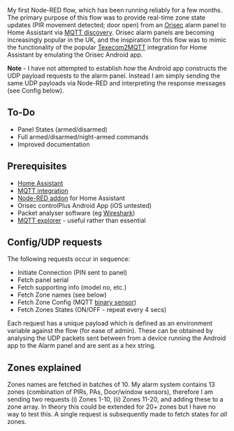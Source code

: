 My first Node-RED flow, which has been running reliably for a few months. The primary purpose of this flow was to provide real-time zone state updates (PIR movement detected; door open) from an [Orisec](https://www.orisec.co.uk/) alarm panel to Home Assistant via [MQTT discovery](https://www.home-assistant.io/docs/mqtt/discovery/). Orisec alarm panels are becoming increasingly popular in the UK, and the inspiration for this flow was to mimic the functionality of the popular [Texecom2MQTT](https://github.com/dchesterton/texecom2mqtt-hassio) integration for Home Assistant by emulating the Orisec Android app.

**Note** - I have not attempted to establish *how* the Android app constructs the UDP payload requests to the alarm panel. Instead I am simply sending the same UDP payloads via Node-RED and interpreting the response messages (see Config below).

## To-Do
- Panel States (armed/disarmed)
- Full armed/disarmed/night-armed commands
- Improved documentation

## Prerequisites
- [Home Assistant](https://www.home-assistant.io/)
- [MQTT integration](https://www.home-assistant.io/integrations/mqtt)
- [Node-RED addon](https://github.com/hassio-addons/addon-node-red) for Home Assistant
- Orisec controlPlus Android App (iOS untested)
- Packet analyser software (eg [Wireshark](https://www.wireshark.org/))
- [MQTT explorer](https://mqtt-explorer.com/) - useful rather than essential

## Config/UDP requests
The following requests occur in sequence:
- Initiate Connection (PIN sent to panel)
- Fetch panel serial
- Fetch supporting info (model no, etc.)
- Fetch Zone names (see below)
- Fetch Zone Config (MQTT [binary sensor](https://www.home-assistant.io/docs/mqtt/discovery/#motion-detection-binary-sensor))
- Fetch Zones States (ON/OFF - repeat every 4 secs)

Each request has a unique payload which is defined as an environment variable against the flow (for ease of admin). These can be obtained by analysing the UDP packets sent between from a device running the Android app to the Alarm panel and are sent as a hex string.

## Zones explained
Zones names are fetched in batches of 10. My alarm system contains 13 zones (combination of PIRs, PAs, Door/window sensors), therefore I am sending two requests (i) Zones 1-10, (ii) Zones 11-20, and adding these to a zone array. In theory this could be extended for 20+ zones but I have no way to test this. A single request is subsequently made to fetch states for *all* zones.

